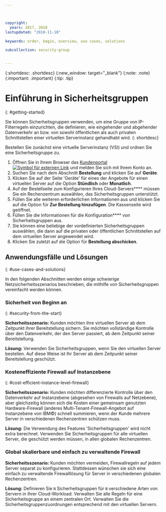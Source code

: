 ```yaml
---



copyright:
  years: 2017, 2018
lastupdated: "2018-11-10"

keywords: order, begin, overview, use cases, solutions

subcollection: security-group


---
```


{:shortdesc: .shortdesc}
{:new_window: target="_blank"}
{:note: .note}
{:important: .important}
{:tip: .tip}

# Einführung in Sicherheitsgruppen
{: #getting-started}

Sie können Sicherheitsgruppen verwenden, um eine Gruppe von IP-Filterregeln einzurichten, die definieren, wie eingehender und abgehender Datenverkehr an bzw. von sowohl öffentlichen als auch privaten Schnittstellen einer virtuellen Serverinstanz gehandhabt wird.
{: shortdesc}

Bestellen Sie zunächst eine virtuelle Serverinstanz (VSI) und ordnen Sie eine Sicherheitsgruppe zu.

1. Öffnen Sie in Ihrem Browser das [Kundenportal ![Symbol für externen Link](../../icons/launch-glyph.svg "Symbol für externen Link")](https://cloud.ibm.com/classic) und melden Sie sich mit Ihrem Konto an.
2. Suchen Sie nach dem Abschnitt **Bestellung** und klicken Sie auf **Geräte**.
3. Klicken Sie auf der Seite 'Geräte' für eines der Angebote für einen virtuellen Server auf die Option **Stündlich** oder **Monatlich**.
4. Auf der Bestellseite zum Konfigurieren Ihres Cloud-Servers**** müssen Sie ein Rechenzentrum auswählen, das Sicherheitsgruppen unterstützt.
5. Füllen Sie alle weiteren erforderlichen Informationen aus und klicken Sie auf die Option für **Zur Bestellung hinzufügen**. Die Kassenseite wird geöffnet.
6. Füllen Sie die Informationen für die Konfiguration**** von Sicherheitsgruppen aus.
7. Sie können eine beliebige der vordefinierten Sicherheitsgruppen auswählen, die dann auf die privaten oder öffentlichen Schnittstellen auf dem virtuellen Server angewendet wird.
8. Klicken Sie zuletzt auf die Option für **Bestellung abschicken**.

## Anwendungsfälle und Lösungen
{: #use-cases-and-solutions}

In den folgenden Abschnitten werden einige schwierige Netzsicherheitsszenarios beschrieben, die mithilfe von Sicherheitsgruppen vereinfacht werden können.

### Sicherheit von Beginn an
{: #security-from-the-start}

**Sicherheitsszenario:** Kunden möchten ihre virtuellen Server ab dem Zeitpunkt ihrer Bereitstellung sichern. Sie möchten vollständige Kontrolle über den Datenverkehr, der den Server passiert, ab dem Zeitpunkt seiner Bereitstellung.

**Lösung:** Verwenden Sie Sicherheitsgruppen, wenn Sie den virtuellen Server bestellen. Auf diese Weise ist Ihr Server ab dem Zeitpunkt seiner Bereitstellung geschützt.

### Kosteneffiziente Firewall auf Instanzebene
{: #cost-efficient-instance-level-firewall}

**Sicherheitsszenario:** Kunden möchten differenzierte Kontrolle über den Datenverkehr auf Instanzebene (abgesehen von Firewalls auf Netzebene), aber gleichzeitig können sich die Kosten einer gemeinsam genutzten Hardware-Firewall (anderes Multi-Tenant-Firewall-Angebot auf Instanzebene von IBM©) schnell summieren, wenn der Kunde mehrere Server in verschiedenen Rechenzentren schützen muss. 

**Lösung:** Die Verwendung des Features 'Sicherheitsgruppen' wird nicht extra berechnet. Verwenden Sie Sicherheitsgruppen für alle virtuellen Server, die geschützt werden müssen, in allen globalen Rechenzentren.

### Global skalierbare und einfach zu verwaltende Firewall
**Sicherheitsszenario:** Kunden möchten vermeiden, Firewallregeln auf jedem Server separat zu konfigurieren. Stattdessen wünschen sie sich eine einfach zu verwaltende Firewalllösung für Server in verschiedenen globalen Rechenzentren.

**Lösung:** Definieren Sie `N` Sicherheitsgruppen für `N` verschiedene Arten von Servern in Ihrer Cloud-Workload. Verwalten Sie alle Regeln für eine Sicherheitsgruppe an einem zentralen Ort. Verwalten Sie die Sicherheitsgruppenzuordnungen entsprechend mit den virtuellen Servern.
